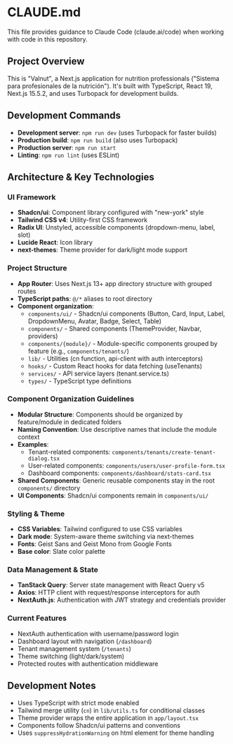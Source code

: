 # CLAUDE.md

This file provides guidance to Claude Code (claude.ai/code) when working with code in this repository.

## Project Overview

This is "Valnut", a Next.js application for nutrition professionals ("Sistema para profesionales de la nutrición"). It's built with TypeScript, React 19, Next.js 15.5.2, and uses Turbopack for development builds.

## Development Commands

- **Development server**: `npm run dev` (uses Turbopack for faster builds)
- **Production build**: `npm run build` (also uses Turbopack)
- **Production server**: `npm run start`
- **Linting**: `npm run lint` (uses ESLint)

## Architecture & Key Technologies

### UI Framework
- **Shadcn/ui**: Component library configured with "new-york" style
- **Tailwind CSS v4**: Utility-first CSS framework
- **Radix UI**: Unstyled, accessible components (dropdown-menu, label, slot)
- **Lucide React**: Icon library
- **next-themes**: Theme provider for dark/light mode support

### Project Structure
- **App Router**: Uses Next.js 13+ app directory structure with grouped routes
- **TypeScript paths**: `@/*` aliases to root directory
- **Component organization**:
  - `components/ui/` - Shadcn/ui components (Button, Card, Input, Label, DropdownMenu, Avatar, Badge, Select, Table)
  - `components/` - Shared components (ThemeProvider, Navbar, providers)
  - `components/{module}/` - Module-specific components grouped by feature (e.g., `components/tenants/`)
  - `lib/` - Utilities (cn function, api-client with auth interceptors)
  - `hooks/` - Custom React hooks for data fetching (useTenants)
  - `services/` - API service layers (tenant.service.ts)
  - `types/` - TypeScript type definitions

### Component Organization Guidelines
- **Modular Structure**: Components should be organized by feature/module in dedicated folders
- **Naming Convention**: Use descriptive names that include the module context
- **Examples**:
  - Tenant-related components: `components/tenants/create-tenant-dialog.tsx`
  - User-related components: `components/users/user-profile-form.tsx`
  - Dashboard components: `components/dashboard/stats-card.tsx`
- **Shared Components**: Generic reusable components stay in the root `components/` directory
- **UI Components**: Shadcn/ui components remain in `components/ui/`

### Styling & Theme
- **CSS Variables**: Tailwind configured to use CSS variables
- **Dark mode**: System-aware theme switching via next-themes
- **Fonts**: Geist Sans and Geist Mono from Google Fonts
- **Base color**: Slate color palette

### Data Management & State
- **TanStack Query**: Server state management with React Query v5
- **Axios**: HTTP client with request/response interceptors for auth
- **NextAuth.js**: Authentication with JWT strategy and credentials provider

### Current Features
- NextAuth authentication with username/password login
- Dashboard layout with navigation (`/dashboard`)
- Tenant management system (`/tenants`)
- Theme switching (light/dark/system)
- Protected routes with authentication middleware

## Development Notes

- Uses TypeScript with strict mode enabled
- Tailwind merge utility (`cn`) in `lib/utils.ts` for conditional classes
- Theme provider wraps the entire application in `app/layout.tsx`
- Components follow Shadcn/ui patterns and conventions
- Uses `suppressHydrationWarning` on html element for theme handling